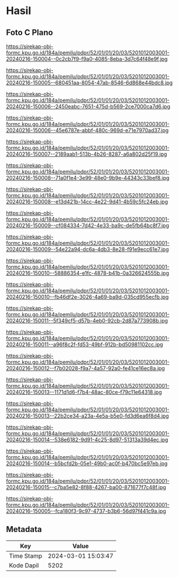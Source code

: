 # Hasil

## Foto C Plano

https://sirekap-obj-formc.kpu.go.id/184a/pemilu/pdpr/52/01/01/20/03/5201012003001-20240216-150004--0c2cb7f9-f9a0-4085-8eba-3d7c64f48e9f.jpg

https://sirekap-obj-formc.kpu.go.id/184a/pemilu/pdpr/52/01/01/20/03/5201012003001-20240216-150005--680451aa-8054-47ab-8546-6d868e44bdc8.jpg

https://sirekap-obj-formc.kpu.go.id/184a/pemilu/pdpr/52/01/01/20/03/5201012003001-20240216-150006--2450eabc-7651-475d-b569-2ce7000ca7d6.jpg

https://sirekap-obj-formc.kpu.go.id/184a/pemilu/pdpr/52/01/01/20/03/5201012003001-20240216-150006--45e6787e-abbf-480c-969d-e71e7970ad37.jpg

https://sirekap-obj-formc.kpu.go.id/184a/pemilu/pdpr/52/01/01/20/03/5201012003001-20240216-150007--2189aab1-513b-4b26-8287-a6a802d25f19.jpg

https://sirekap-obj-formc.kpu.go.id/184a/pemilu/pdpr/52/01/01/20/03/5201012003001-20240216-150008--71a0f1e4-3e99-48e0-9b9e-44343c33bef8.jpg

https://sirekap-obj-formc.kpu.go.id/184a/pemilu/pdpr/52/01/01/20/03/5201012003001-20240216-150008--e13d421b-14cc-4e22-9d41-4b59c5fc24eb.jpg

https://sirekap-obj-formc.kpu.go.id/184a/pemilu/pdpr/52/01/01/20/03/5201012003001-20240216-150009--cf084334-7d42-4e33-ba9c-de5fb64bc8f7.jpg

https://sirekap-obj-formc.kpu.go.id/184a/pemilu/pdpr/52/01/01/20/03/5201012003001-20240216-150009--54e22a94-dc6a-4db3-8e28-f91e9ecc61e7.jpg

https://sirekap-obj-formc.kpu.go.id/184a/pemilu/pdpr/52/01/01/20/03/5201012003001-20240216-150010--58886354-e1fc-4878-b41b-0a326624555b.jpg

https://sirekap-obj-formc.kpu.go.id/184a/pemilu/pdpr/52/01/01/20/03/5201012003001-20240216-150010--fb46df2e-3026-4a69-ba9d-035cd955ecfb.jpg

https://sirekap-obj-formc.kpu.go.id/184a/pemilu/pdpr/52/01/01/20/03/5201012003001-20240216-150011--5f349cf5-d57b-4eb0-92cb-2d87a773908b.jpg

https://sirekap-obj-formc.kpu.go.id/184a/pemilu/pdpr/52/01/01/20/03/5201012003001-20240216-150011--a96f8c2f-fd53-49bf-912b-bd50981102cc.jpg

https://sirekap-obj-formc.kpu.go.id/184a/pemilu/pdpr/52/01/01/20/03/5201012003001-20240216-150012--f7b02028-f9a7-4a57-92a0-fe41ce16ec8a.jpg

https://sirekap-obj-formc.kpu.go.id/184a/pemilu/pdpr/52/01/01/20/03/5201012003001-20240216-150013--1171d1d6-f7b4-48ac-80ce-f79c11e64318.jpg

https://sirekap-obj-formc.kpu.go.id/184a/pemilu/pdpr/52/01/01/20/03/5201012003001-20240216-150013--22b2ce34-a23a-4e5a-b5e0-fd3d6ea6f8d4.jpg

https://sirekap-obj-formc.kpu.go.id/184a/pemilu/pdpr/52/01/01/20/03/5201012003001-20240216-150014--538e6182-9d91-4c25-8d97-51313a39d4ec.jpg

https://sirekap-obj-formc.kpu.go.id/184a/pemilu/pdpr/52/01/01/20/03/5201012003001-20240216-150014--b5bcfd2b-05e1-49b0-ac0f-b470bc5e97eb.jpg

https://sirekap-obj-formc.kpu.go.id/184a/pemilu/pdpr/52/01/01/20/03/5201012003001-20240216-150015--c7ba5e82-8f88-4267-ba00-871677f7c48f.jpg

https://sirekap-obj-formc.kpu.go.id/184a/pemilu/pdpr/52/01/01/20/03/5201012003001-20240216-150005--fca180f3-9c97-4737-b3b6-56d97f441c9a.jpg


## Metadata

| Key        | Value               |
| ---------- | ------------------- |
| Time Stamp | 2024-03-01 15:03:47 |
| Kode Dapil | 5202                |



